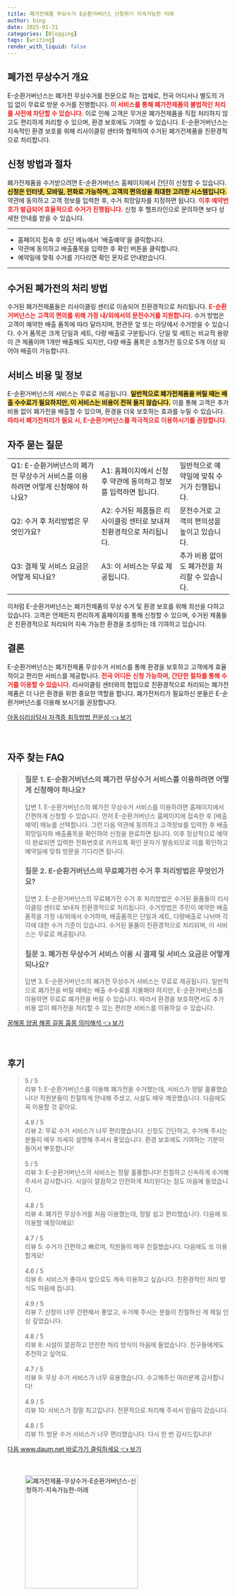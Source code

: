 ```yaml
---
title: 폐가전제품 무상수거 E순환거버넌스 신청하기 지속가능한 미래
author: bing
date: 2025-01-31
categories: [Blogging]
tags: [writing]
render_with_liquid: false
---
```



<h2 id='폐가전 무상수거 개요'>폐가전 무상수거 개요</h2>

<p>E-순환거버넌스는 폐가전 무상수거를 전문으로 하는 업체로, 전국 어디서나 별도의 가입 없이 무료로 방문 수거를 진행합니다. <b><span style="color: #ee2323;">이 서비스를 통해 폐가전제품의 불법적인 처리를 사전에 차단할 수 있습니다.</span></b> 이로 인해 고객은 무거운 폐가전제품을 직접 처리하지 않고도 편리하게 처리할 수 있으며, 환경 보호에도 기여할 수 있습니다. E-순환거버넌스는 지속적인 환경 보호를 위해 리사이클링 센터와 협력하여 수거된 폐가전제품을 친환경적으로 처리합니다. </p>

<h2 id='신청 방법과 절차'>신청 방법과 절차</h2>

<p>폐가전제품을 수거받으려면 E-순환거버넌스 홈페이지에서 간단히 신청할 수 있습니다. <b><span style="background-color: #ffe066;">신청은 인터넷, 모바일, 전화로 가능하며, 고객의 편의성을 최대한 고려한 시스템입니다.</span></b> 약관에 동의하고 고객 정보를 입력한 후, 수거 희망일자를 지정하면 됩니다. <b><span style="color: #ee2323;">이후 예약번호가 발급되어 효율적으로 수거가 진행됩니다.</span></b> 신청 후 헬프라인으로 문의하면 보다 상세한 안내를 받을 수 있습니다.</p>

<hr />

<ul>
    <li>홈페이지 접속 후 상단 메뉴에서 '배출예약'을 클릭합니다.</li>
    <li>약관에 동의하고 배출품목을 입력한 후 확인 버튼을 클릭합니다.</li>
    <li>예약일에 맞춰 수거를 기다리면 확인 문자로 안내받습니다.</li>
</ul>

<hr />

<h2 id='수거된 폐가전의 처리 방법'>수거된 폐가전의 처리 방법</h2>

<p>수거된 폐가전제품들은 리사이클링 센터로 이송되어 친환경적으로 처리됩니다. <b><span style="color: #ee2323;">E-순환거버넌스는 고객의 편의를 위해 가정 내/외에서의 문전수거를 지원합니다.</span></b> 수거 방법은 고객이 예약한 배출 품목에 따라 달라지며, 현관문 앞 또는 마당에서 수거받을 수 있습니다. 수거 품목은 크게 단일과 세트, 다량 배출로 구분됩니다. 단일 및 세트는 비교적 용량이 큰 제품이며 1개만 배출해도 되지만, 다량 배출 품목은 소형가전 등으로 5개 이상 되어야 배출이 가능합니다.</p>

<h2 id='서비스 비용 및 정보'>서비스 비용 및 정보</h2>

<p>E-순환거버넌스의 서비스는 무료로 제공됩니다. <b><span style="background-color: #ffe066;">일반적으로 폐가전제품을 버릴 때는 배출 수수료가 필요하지만, 이 서비스는 비용이 전혀 들지 않습니다.</span></b> 이를 통해 고객은 추가 비용 없이 폐가전을 배출할 수 있으며, 환경을 더욱 보호하는 효과를 누릴 수 있습니다. <b><span style="color: #ee2323;">따라서 폐가전처리가 필요 시, E-순환거버넌스를 적극적으로 이용하시기를 권장합니다.</span></b></p>

<h2 id='자주 묻는 질문'>자주 묻는 질문</h2>

<table>
    <tr>
        <td>Q1: E-순환거버넌스의 폐가전 무상수거 서비스를 이용하려면 어떻게 신청해야 하나요?</td>
        <td>A1: 홈페이지에서 신청 후 약관에 동의하고 정보를 입력하면 됩니다.</td>
        <td>일반적으로 예약일에 맞춰 수거가 진행됩니다.</td>
    </tr>
    <tr>
        <td>Q2: 수거 후 처리방법은 무엇인가요?</td>
        <td>A2: 수거된 제품들은 리사이클링 센터로 보내져 친환경적으로 처리됩니다.</td>
        <td>문전수거로 고객의 편의성을 높이고 있습니다.</td>
    </tr>
    <tr>
        <td>Q3: 결제 및 서비스 요금은 어떻게 되나요?</td>
        <td>A3: 이 서비스는 무료 제공됩니다.</td>
        <td>추가 비용 없이도 폐가전을 처리할 수 있습니다.</td>
    </tr>
</table>

<p>이처럼 E-순환거버넌스는 폐가전제품의 무상 수거 및 환경 보호를 위해 최선을 다하고 있습니다. 고객은 언제든지 편리하게 홈페이지를 통해 신청할 수 있으며, 수거된 제품들은 친환경적으로 처리되어 지속 가능한 환경을 조성하는 데 기여하고 있습니다.</p>

<h2 id='결론'>결론</h2>

<p>E-순환거버넌스는 폐가전제품 무상수거 서비스를 통해 환경을 보호하고 고객에게 효율적이고 편리한 서비스를 제공합니다. <b><span style="color: #ee2323;">전국 어디든 신청 가능하며, 간단한 절차를 통해 수거를 이용할 수 있습니다.</span></b> 리사이클링 센터와의 협업으로 친환경적으로 처리되는 폐가전제품은 더 나은 환경을 위한 중요한 역할을 합니다. 폐가전처리가 필요하신 분들은 E-순환거버넌스를 이용해 보시기를 권장합니다.</p>


<p><a class="click-button" title="아동심리상담사 자격증 취득방법 전문성" href="https://aptwhite.github.io/posts/%EC%95%84%EB%8F%99%EC%8B%AC%EB%A6%AC%EC%83%81%EB%8B%B4%EC%82%AC-%EC%9E%90%EA%B2%A9%EC%A6%9D-%EC%B7%A8%EB%93%9D%EB%B0%A9%EB%B2%95-%EC%A0%84%EB%AC%B8%EC%84%B1/" rel="dofollow">아동심리상담사 자격증 취득방법 전문성 👈 보기</a></p><br>
<h2 id='자주_찾는_FAQ'>자주 찾는 FAQ</h2>
<div itemscope="" itemtype="https://schema.org/FAQPage"> 
<blockquote> 
<div itemscope="" itemprop="mainEntity" itemtype="https://schema.org/Question"> 
<h3 itemprop="name">질문 1. E-순환거버넌스의 폐가전 무상수거 서비스를 이용하려면 어떻게 신청해야 하나요?</h3> 
<div itemscope="" itemprop="acceptedAnswer" itemtype="https://schema.org/Answer"> 
<span itemprop="text"> 
<p>답변 1. E-순환거버넌스의 폐가전 무상수거 서비스를 이용하려면 홈페이지에서 간편하게 신청할 수 있습니다. 먼저 E-순환거버넌스 홈페이지에 접속한 후 [배출예약] 메뉴를 선택합니다. 그런 다음 약관에 동의하고 고객정보를 입력한 후 배출희망일자와 배출품목을 확인하여 신청을 완료하면 됩니다. 이후 정상적으로 예약이 완료되면 입력한 전화번호로 카카오톡 확인 문자가 발송되므로 이를 확인하고 예약일에 맞춰 방문을 기다리면 됩니다.</p> 
</span> 
</div> 
</div> 
<div itemscope="" itemprop="mainEntity" itemtype="https://schema.org/Question"> 
<h3 itemprop="name">질문 2. E-순환거버넌스의 무료폐가전 수거 후 처리방법은 무엇인가요?</h3> 
<div itemscope="" itemprop="acceptedAnswer" itemtype="https://schema.org/Answer"> 
<span itemprop="text"> 
<p>답변 2. E-순환거버넌스의 무료폐가전 수거 후 처리방법은 수거된 물품들이 리사이클링 센터로 보내져 친환경적으로 처리됩니다. 수거방법은 주민이 예약한 배출 품목을 가정 내/외에서 수거하며, 배출품목은 단일과 세트, 다량배출로 나뉘며 각각에 대한 수거 기준이 있습니다. 수거된 물품이 친환경적으로 처리되며, 이 서비스는 무료로 제공됩니다.</p> 
</span> 
</div> 
</div> 
<div itemscope="" itemprop="mainEntity" itemtype="https://schema.org/Question"> 
<h3 itemprop="name">질문 3. 폐가전 무상수거 서비스 이용 시 결제 및 서비스 요금은 어떻게 되나요?</h3> 
<div itemscope="" itemprop="acceptedAnswer" itemtype="https://schema.org/Answer"> 
<span itemprop="text"> 
<p>답변 3. E-순환거버넌스의 폐가전 무상수거 서비스는 무료로 제공됩니다. 일반적으로 폐가전을 버릴 때에는 배출 수수료를 지불해야 하지만, E-순환거버넌스를 이용하면 무료로 폐가전을 버릴 수 있습니다. 따라서 환경을 보호하면서도 추가 비용 없이 폐가전을 처리할 수 있는 편리한 서비스를 이용하실 수 있습니다.</p> 
</span> 
</div> 
</div> 
</blockquote> 
</div>
<p><a class="click-button" title="꿈해몽 양꿈 해몽 길몽 흉몽 의미해석" href="https://aptwhite.github.io/posts/%EA%BF%88%ED%95%B4%EB%AA%BD-%EC%96%91%EA%BF%88-%ED%95%B4%EB%AA%BD-%EA%B8%B8%EB%AA%BD-%ED%9D%89%EB%AA%BD-%EC%9D%98%EB%AF%B8%ED%95%B4%EC%84%9D/" rel="dofollow">꿈해몽 양꿈 해몽 길몽 흉몽 의미해석 👈 보기</a></p><br>
<h2 id='후기'>후기</h2>
<div itemscope itemtype="https://schema.org/Product">
  <blockquote>
  <div itemprop="review" itemscope itemtype="https://schema.org/Review">
      <div itemprop="reviewRating" itemscope itemtype="https://schema.org/Rating"> <span itemprop="ratingValue">5</span> / <span itemprop="bestRating">5</span> </div>
      <span itemprop="reviewBody">리뷰 1: E-순환거버넌스를 이용해 폐가전을 수거했는데, 서비스가 정말 훌륭했습니다! 직원분들이 친절하게 안내해 주셨고, 시설도 매우 깨끗했습니다. 다음에도 꼭 이용할 것 같아요.</span>
  </div>
  <br>
  <div itemprop="review" itemscope itemtype="https://schema.org/Review">
      <div itemprop="reviewRating" itemscope itemtype="https://schema.org/Rating"> <span itemprop="ratingValue">4.9</span> / <span itemprop="bestRating">5</span> </div>
      <span itemprop="reviewBody">리뷰 2: 무료 수거 서비스가 너무 편리했습니다. 신청도 간단하고, 수거해 주시는 분들이 매우 자세히 설명해 주셔서 좋았습니다. 환경 보호에도 기여하는 기분이 들어서 뿌듯합니다!</span>
  </div>
  <br>
  <div itemprop="review" itemscope itemtype="https://schema.org/Review">
      <div itemprop="reviewRating" itemscope itemtype="https://schema.org/Rating"> <span itemprop="ratingValue">5</span> / <span itemprop="bestRating">5</span> </div>
      <span itemprop="reviewBody">리뷰 3: E-순환거버넌스의 서비스는 정말 훌륭합니다! 친절하고 신속하게 수거해 주셔서 감사합니다. 시설이 깔끔하고 안전하게 처리된다는 점도 마음에 들었습니다.</span>
  </div>
  <br>
  <div itemprop="review" itemscope itemtype="https://schema.org/Review">
      <div itemprop="reviewRating" itemscope itemtype="https://schema.org/Rating"> <span itemprop="ratingValue">4.8</span> / <span itemprop="bestRating">5</span> </div>
      <span itemprop="reviewBody">리뷰 4: 폐가전 무상수거를 처음 이용했는데, 정말 쉽고 편리했습니다. 다음에 또 이용할 예정이에요!</span>
  </div>
  <br>
  <div itemprop="review" itemscope itemtype="https://schema.org/Review">
      <div itemprop="reviewRating" itemscope itemtype="https://schema.org/Rating"> <span itemprop="ratingValue">4.7</span> / <span itemprop="bestRating">5</span> </div>
      <span itemprop="reviewBody">리뷰 5: 수거가 간편하고 빠르며, 직원들이 매우 친절했습니다. 다음에도 또 이용할게요!</span>
  </div>
  <br>
  <div itemprop="review" itemscope itemtype="https://schema.org/Review">
      <div itemprop="reviewRating" itemscope itemtype="https://schema.org/Rating"> <span itemprop="ratingValue">4.6</span> / <span itemprop="bestRating">5</span> </div>
      <span itemprop="reviewBody">리뷰 6: 서비스가 좋아서 앞으로도 계속 이용하고 싶습니다. 친환경적인 처리 방식도 마음에 듭니다.</span>
  </div>
  <br>
  <div itemprop="review" itemscope itemtype="https://schema.org/Review">
      <div itemprop="reviewRating" itemscope itemtype="https://schema.org/Rating"> <span itemprop="ratingValue">4.9</span> / <span itemprop="bestRating">5</span> </div>
      <span itemprop="reviewBody">리뷰 7: 신청이 너무 간편해서 좋았고, 수거해 주시는 분들이 친절하신 게 제일 인상 깊었습니다.</span>
  </div>
  <br>
  <div itemprop="review" itemscope itemtype="https://schema.org/Review">
      <div itemprop="reviewRating" itemscope itemtype="https://schema.org/Rating"> <span itemprop="ratingValue">4.8</span> / <span itemprop="bestRating">5</span> </div>
      <span itemprop="reviewBody">리뷰 8: 시설이 깔끔하고 안전한 처리 방식이 마음에 들었습니다. 친구들에게도 추천하고 싶어요.</span>
  </div>
  <br>
  <div itemprop="review" itemscope itemtype="https://schema.org/Review">
      <div itemprop="reviewRating" itemscope itemtype="https://schema.org/Rating"> <span itemprop="ratingValue">4.7</span> / <span itemprop="bestRating">5</span> </div>
      <span itemprop="reviewBody">리뷰 9: 무상 수거 서비스가 너무 유용했습니다. 수고해주신 여러분께 감사합니다!</span>
  </div>
  <br>
  <div itemprop="review" itemscope itemtype="https://schema.org/Review">
      <div itemprop="reviewRating" itemscope itemtype="https://schema.org/Rating"> <span itemprop="ratingValue">4.9</span> / <span itemprop="bestRating">5</span> </div>
      <span itemprop="reviewBody">리뷰 10: 서비스가 정말 최고입니다. 전문적으로 처리해 주셔서 믿음이 갔습니다.</span>
  </div>
  <br>
  <div itemprop="review" itemscope itemtype="https://schema.org/Review">
      <div itemprop="reviewRating" itemscope itemtype="https://schema.org/Rating"> <span itemprop="ratingValue">4.8</span> / <span itemprop="bestRating">5</span> </div>
      <span itemprop="reviewBody">리뷰 11: 방문 수거 서비스가 너무 편리했습니다. 다시 한 번 감사드립니다!</span>
  </div>
  </blockquote>
</div>
<p><a class="click-button" title="다음 www.daum.net 바로가기 클릭하세요" href="https://aptwhite.github.io/posts/%EB%8B%A4%EC%9D%8C-www.daum.net-%EB%B0%94%EB%A1%9C%EA%B0%80%EA%B8%B0-%ED%81%B4%EB%A6%AD%ED%95%98%EC%84%B8%EC%9A%94/" rel="dofollow">다음 www.daum.net 바로가기 클릭하세요 👈 보기</a></p><br>
<figure class="image"><img src="https://aptwhite.github.io/assets/img/thumbnail/폐가전제품-무상수거-E순환거버넌스-신청하기-지속가능한-미래.webp" alt="폐가전제품-무상수거-E순환거버넌스-신청하기-지속가능한-미래" width="256" height="256"></figure>